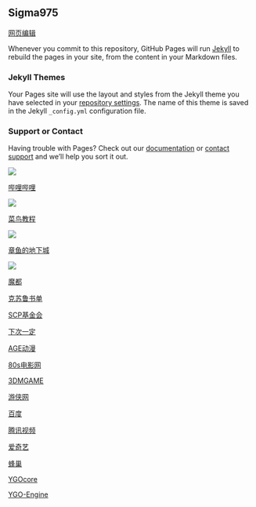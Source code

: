 ## Sigma975

[网页编辑](https://github.com/Sigma975/Sigma975.github.io/edit/main/index.md)

Whenever you commit to this repository, GitHub Pages will run [Jekyll](https://jekyllrb.com/) to rebuild the pages in your site, from the content in your Markdown files.

### Jekyll Themes

Your Pages site will use the layout and styles from the Jekyll theme you have selected in your [repository settings](https://github.com/Sigma975/Sigma975.github.io/settings/pages). The name of this theme is saved in the Jekyll `_config.yml` configuration file.

### Support or Contact

Having trouble with Pages? Check out our [documentation](https://docs.github.com/categories/github-pages-basics/) or [contact support](https://support.github.com/contact) and we’ll help you sort it out.

<a href="https://www.bilibili.com/" target="_blank"><img src="https://t7.baidu.com/it/u=4138435146,1856383332&fm=218&app=125&size=f242,150&n=0&f=PNG?s=8197C732DDA1FA133E526557030030B9&sec=1652288400&t=aa4a6db4ffc4ae2338f543d4c397ef5f"></a>

[哔哩哔哩](https://www.bilibili.com/)

<a href="https://www.runoob.com/" target="_blank"><img src="https://img1.baidu.com/it/u=2206127466,2420924082&fm=253&fmt=auto&app=138&f=GIF?w=220&h=100"></a>

[菜鸟教程](https://www.runoob.com/)

<a href="https://www.cnmods.org/" target="_blank"><img src="https://www.cnmods.org/title-1.jpg"></a>

[章鱼的地下城](https://www.cnmods.org/)

<a href="https://www.cnmods.net/#/homePage" target="_blank"><img src="https://wiki.cnmods.org/_media/logo.png"></a>

[魔都](https://www.cnmods.net/#/homePage)

[克苏鲁书单](https://www.douban.com/note/581689161/)

[SCP基金会](http://scp-wiki-cn.wikidot.com/)

[下次一定](https://www.iiice.cn/#/)

[AGE动漫](https://www.agemys.com/)

[80s电影网](https://www.80s.tw/)

[3DMGAME](https://www.3dmgame.com/)

[游侠网](https://www.ali213.net/)

[百度](https://www.baidu.com/)

[腾讯视频](https://v.qq.com/?ptag=qqbsc)

[爱奇艺](https://www.iqiyi.com/)

[蜂巢](https://666yun.men/#/dashboard)

[YGOcore](http://ygocore.ysepan.com/)

[YGO-Engine](https://www.ygo-sem.cn/index.html)
